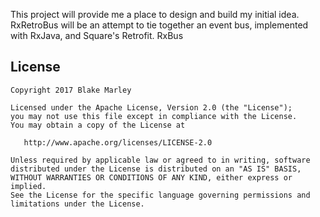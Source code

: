 This project will provide me a place to design and build my initial idea. RxRetroBus will be an
attempt to tie together an event bus, implemented with RxJava, and Square's Retrofit. RxBus

License
-------

    Copyright 2017 Blake Marley

    Licensed under the Apache License, Version 2.0 (the "License");
    you may not use this file except in compliance with the License.
    You may obtain a copy of the License at

       http://www.apache.org/licenses/LICENSE-2.0

    Unless required by applicable law or agreed to in writing, software
    distributed under the License is distributed on an "AS IS" BASIS,
    WITHOUT WARRANTIES OR CONDITIONS OF ANY KIND, either express or implied.
    See the License for the specific language governing permissions and
    limitations under the License.